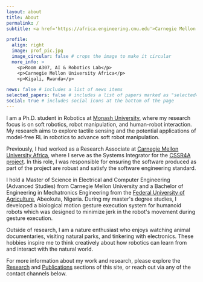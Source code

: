 ```yaml
---
layout: about
title: About
permalink: /
subtitle: <a href='https://africa.engineering.cmu.edu'>Carnegie Mellon University</a>. <a href='https://monash.edu'>Monash University</a>. # Contacts. Motto. Etc.

profile:
  align: right
  image: prof_pic.jpg
  image_circular: false # crops the image to make it circular
  more_info: >
    <p>Room A307, AI & Robotics Lab</p>
    <p>Carnegie Mellon University Africa</p>
    <p>Kigali, Rwanda</p>

news: false # includes a list of news items
selected_papers: false # includes a list of papers marked as "selected={true}"
social: true # includes social icons at the bottom of the page
---
```

I am a Ph.D. student in Robotics at [Monash University](https://monash.edu/), where my research focus is on soft robotics, robot manipulation, and human-robot interaction. My research aims to explore tactile sensing and the potential applications of model-free RL in robotics to advance soft robot manipulation.

Previously, I had worked as a Research Associate at [Carnegie Mellon University Africa](https://www.africa.engineering.cmu.edu/), where I serve as the Systems Integrator for the [CSSR4A project](https://cssr4africa.github.io/). In this role, I was responsible for ensuring the software produced as part of the project are robust and satisfy the software engineering standard.

I hold a Master of Science in Electrical and Computer Engineering (Advanced Studies) from Carnegie Mellon University and a Bachelor of Engineering in Mechatronics Engineering from the [Federal University of Agriculture](https://funaab.edu.ng/), Abeokuta, Nigeria. During my master's degree studies, I developed a biological motion  gesture execution system for humanoid robots which was designed to minimize jerk in the robot's movement during gesture execution. 

Outside of research, I am a nature enthusiast who enjoys watching animal documentaries, visiting natural parks, and tinkering with electronics. These hobbies inspire me to think creatively about how robotics can learn from and interact with the natural world.

For more information about my work and research, please explore the [Research](/projects/) and [Publications](/publications/) sections of this site, or reach out via any of the contact channels below.